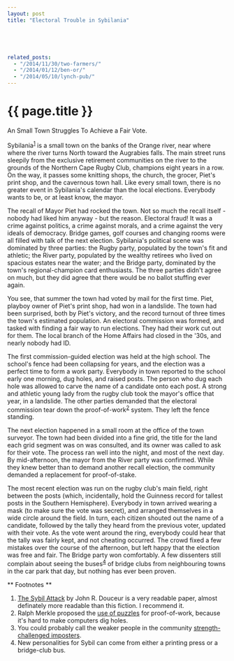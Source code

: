 ```yaml
---
layout: post
title: "Electoral Trouble in Sybilania"





related_posts:
  - "/2014/11/30/two-farmers/"
  - "/2014/01/12/ben-or/"
  - "/2014/05/10/lynch-pub/"
---
```

{{ page.title }}
================

<p class="meta">An Small Town Struggles To Achieve a Fair Vote.</p>

Sybilania<sup>[1](#foot1)</sup> is a small town on the banks of the Orange river, near where where the river turns North toward the Augrabies falls. The main street runs sleepily from the exclusive retirement communities on the river to the grounds of the Northern Cape Rugby Club, champions eight years in a row. On the way, it passes some knitting shops, the church, the grocer, Piet's print shop, and the cavernous town hall. Like every small town, there is no greater event in Sybilania's calendar than the local elections. Everybody wants to be, or at least know, the mayor.

The recall of Mayor Piet had rocked the town. Not so much the recall itself - nobody had liked him anyway - but the reason. Electoral fraud! It was a crime against politics, a crime against morals, and a crime against the very ideals of democracy. Bridge games, golf courses and changing rooms were all filled with talk of the next election. Sybilania's political scene was dominated by three parties: the Rugby party, populated by the town's fit and athletic; the River party, populated by the wealthy retirees who lived on spacious estates near the water; and the Bridge party, dominated by the town's regional-champion card enthusiasts. The three parties didn't agree on much, but they did agree that there would be no ballot stuffing ever again.

You see, that summer the town had voted by mail for the first time. Piet, playboy owner of Piet's print shop, had won in a landslide. The town had been surprised, both by Piet's victory, and the record turnout of three times the town's estimated population. An electoral commission was formed, and tasked with finding a fair way to run elections. They had their work cut out for them. The local branch of the Home Affairs had closed in the '30s, and nearly nobody had ID. 

The first commission-guided election was held at the high school. The school's fence had been collapsing for years, and the election was a perfect time to form a work party. Everybody in town reported to the school early one morning, dug holes, and raised posts. The person who dug each hole was allowed to carve the name of a candidate onto each post. A strong and athletic young lady from the rugby club took the mayor's office that year, in a landslide. The other parties demanded that the electoral commission tear down the proof-of-work<sup>[2](#foot2)</sup> system. They left the fence standing.

The next election happened in a small room at the office of the town surveyor. The town had been divided into a fine grid, the title for the land each grid segment was on was consulted, and its owner was called to ask for their vote. The process ran well into the night, and most of the next day. By mid-afternoon, the mayor from the River party was confirmed. While they knew better than to demand another recall election, the community demanded a replacement for proof-of-stake.

The most recent election was run on the rugby club's main field, right between the posts (which, incidentally, hold the Guinness record for tallest posts in the Southern Hemisphere). Everybody in town arrived wearing a mask (to make sure the vote was secret), and arranged themselves in a wide circle around the field. In turn, each citizen shouted out the name of a candidate, followed by the tally they heard from the previous voter, updated with their vote. As the vote went around the ring, everybody could hear that the tally was fairly kept, and not cheating occurred. The crowd fixed a few mistakes over the course of the afternoon, but left happy that the election was free and fair. The Bridge party won comfortably. A few dissenters still complain about seeing the buses<sup>[4](#foot4)</sup> of bridge clubs from neighbouring towns in the car park that day, but nothing has ever been proven.

** Footnotes **

 1. <a name="#foot1"></a> [The Sybil Attack](http://research.microsoft.com/pubs/74220/IPTPS2002.pdf) by John R. Douceur is a very readable paper, almost definately more readable than this fiction. I recommend it.
 2. <a name="#foot2"></a> Ralph Merkle proposed the [use of puzzles](http://www.merkle.com/1974/PuzzlesAsPublished.pdf) for proof-of-work, because it's hard to make computers dig holes.
 3. <a name="#foot3"></a> You could probably call the weaker people in the community [strength-challenged imposters](http://www.collinjackson.com/research/papers/iptps.pdf).
 4. <a name="#foot3"></a> New personalities for Sybil can come from either a printing press or a bridge-club bus.